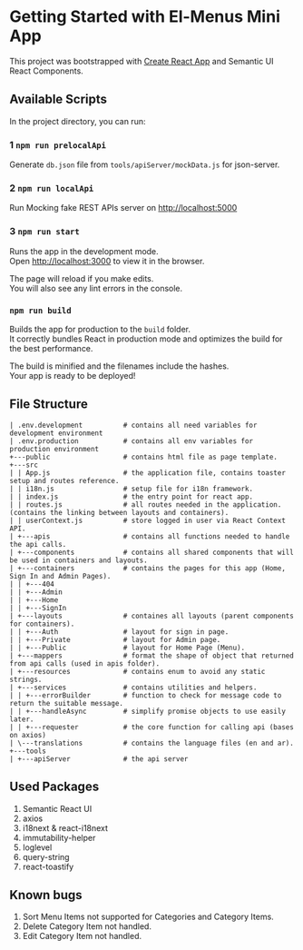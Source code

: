 # Getting Started with El-Menus Mini App

This project was bootstrapped with [Create React App](https://github.com/facebook/create-react-app) and Semantic UI React Components.

## Available Scripts

In the project directory, you can run:

### 1 `npm run prelocalApi`

Generate `db.json` file from `tools/apiServer/mockData.js` for json-server.

### 2 `npm run localApi`

Run Mocking fake REST APIs server on [http://localhost:5000](http://localhost:5000)

### 3 `npm run start`

Runs the app in the development mode.\
Open [http://localhost:3000](http://localhost:3000) to view it in the browser.

The page will reload if you make edits.\
You will also see any lint errors in the console.

### `npm run build`

Builds the app for production to the `build` folder.\
It correctly bundles React in production mode and optimizes the build for the best performance.

The build is minified and the filenames include the hashes.\
Your app is ready to be deployed!

## File Structure

```
| .env.development          # contains all need variables for development environment
| .env.production           # contains all env variables for production environment
+---public                  # contains html file as page template.
+---src 
| | App.js                  # the application file, contains toaster setup and routes reference.
| | i18n.js                 # setup file for i18n framework.
| | index.js                # the entry point for react app.
| | routes.js               # all routes needed in the application. (contains the linking between layouts and containers).
| | userContext.js          # store logged in user via React Context API.
| +---apis                  # contains all functions needed to handle the api calls.
| +---components            # contains all shared components that will be used in containers and layouts.              
| +---containers            # contains the pages for this app (Home, Sign In and Admin Pages).
| | +---404
| | +---Admin
| | +---Home
| | +---SignIn
| +---layouts               # containes all layouts (parent components for containers).
| | +---Auth                # layout for sign in page.
| | +---Private             # layout for Admin page.
| | +---Public              # layout for Home Page (Menu).
| +---mappers               # format the shape of object that returned from api calls (used in apis folder).
| +---resources             # contains enum to avoid any static strings.
| +---services              # contains utilities and helpers.
| | +---errorBuilder        # function to check for message code to return the suitable message.
| | +---handleAsync         # simplify promise objects to use easily later.
| | +---requester           # the core function for calling api (bases on axios)
| \---translations          # contains the language files (en and ar).
+---tools
| +---apiServer             # the api server
```

## Used Packages

1. Semantic React UI
2. axios
3. i18next & react-i18next
4. immutability-helper
5. loglevel
6. query-string
7. react-toastify

## Known bugs

1. Sort Menu Items not supported for Categories and Category Items.
2. Delete Category Item not handled.
3. Edit Category Item not handled.